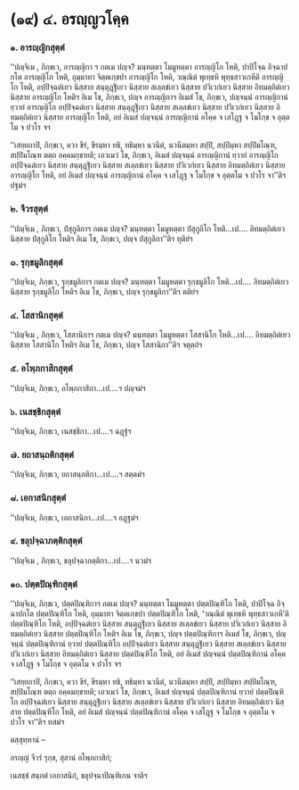 <h1>(๑๙) ๔. อรญฺญวโคฺค</h1>
<h3>๑. อารญฺญิกสุตฺตํ</h3>
<p> ‘‘ปญฺจิเม  , ภิกฺขเว, อารญฺญิกา ฯ กตเม ปญฺจ? มนฺทตฺตา โมมูหตฺตา อารญฺญิโก โหติ, ปาปิโจฺฉ อิจฺฉาปกโต อารญฺญิโก โหติ, อุมฺมาทา จิตฺตเกฺขปา อารญฺญิโก โหติ, วณฺณิตํ พุเทฺธหิ พุทฺธสาวเกหีติ อารญฺญิโก โหติ, อปฺปิจฺฉตํเยว นิสฺสาย สนฺตุฎฺฐิํเยว นิสฺสาย สเลฺลขํเยว นิสฺสาย ปวิเวกํเยว นิสฺสาย อิทมตฺถิตํเยว  นิสฺสาย อารญฺญิโก โหติฯ อิเม โข, ภิกฺขเว, ปญฺจ อารญฺญิกาฯ อิเมสํ โข, ภิกฺขเว, ปญฺจนฺนํ อารญฺญิกานํ ยฺวายํ อารญฺญิโก อปฺปิจฺฉตํเยว นิสฺสาย สนฺตุฎฺฐิํเยว นิสฺสาย สเลฺลขํเยว นิสฺสาย ปวิเวกํเยว นิสฺสาย อิทมตฺถิตํเยว นิสฺสาย อารญฺญิโก โหติ, อยํ  อิเมสํ ปญฺจนฺนํ อารญฺญิกานํ อโคฺค จ เสโฎฺฐ จ โมโกฺข  จ อุตฺตโม จ ปวโร จฯ</p>


<p>‘‘เสยฺยถาปิ, ภิกฺขเว, ควา ขีรํ, ขีรมฺหา ทธิ, ทธิมฺหา นวนีตํ, นวนีตมฺหา สปฺปิ, สปฺปิมฺหา สปฺปิมโณฺฑ, สปฺปิมโณฺฑ  ตตฺถ อคฺคมกฺขายติ; เอวเมวํ โข, ภิกฺขเว, อิเมสํ ปญฺจนฺนํ อารญฺญิกานํ ยฺวายํ อารญฺญิโก อปฺปิจฺฉตํเยว นิสฺสาย สนฺตุฎฺฐิํเยว นิสฺสาย สเลฺลขํเยว นิสฺสาย ปวิเวกํเยว นิสฺสาย อิทมตฺถิตํเยว นิสฺสาย อารญฺญิโก โหติ, อยํ อิเมสํ ปญฺจนฺนํ อารญฺญิกานํ อโคฺค จ เสโฎฺฐ จ โมโกฺข จ อุตฺตโม จ ปวโร จา’’ติฯ ปฐมํฯ</p>


<h3>๒. จีวรสุตฺตํ</h3>
<p> ‘‘ปญฺจิเม , ภิกฺขเว, ปํสุกูลิกาฯ กตเม ปญฺจ? มนฺทตฺตา โมมูหตฺตา ปํสุกูลิโก โหติ…เป.… อิทมตฺถิตํเยว นิสฺสาย ปํสุกูลิโก โหติฯ อิเม โข, ภิกฺขเว, ปญฺจ ปํสุกูลิกา’’ติฯ ทุติยํฯ</p>


<h3>๓. รุกฺขมูลิกสุตฺตํ</h3>
<p> ‘‘ปญฺจิเม, ภิกฺขเว, รุกฺขมูลิกาฯ กตเม ปญฺจ? มนฺทตฺตา โมมูหตฺตา รุกฺขมูลิโก โหติ…เป.… อิทมตฺถิตํเยว นิสฺสาย รุกฺขมูลิโก โหติฯ อิเม โข, ภิกฺขเว, ปญฺจ รุกฺขมูลิกา’’ติฯ ตติยํฯ</p>


<h3>๔. โสสานิกสุตฺตํ</h3>
<p> ‘‘ปญฺจิเม  , ภิกฺขเว, โสสานิกาฯ กตเม ปญฺจ? มนฺทตฺตา โมมูหตฺตา โสสานิโก โหติ…เป.… อิทมตฺถิตํเยว นิสฺสาย โสสานิโก โหติฯ อิเม โข, ภิกฺขเว, ปญฺจ โสสานิกา’’ติฯ จตุตฺถํฯ</p>


<h3>๕. อโพฺภกาสิกสุตฺตํ</h3>
<p> ‘‘ปญฺจิเม, ภิกฺขเว, อโพฺภกาสิกา…เป.…ฯ ปญฺจมํฯ</p>


<h3>๖. เนสชฺชิกสุตฺตํ</h3>
<p> ‘‘ปญฺจิเม, ภิกฺขเว, เนสชฺชิกา…เป.…ฯ ฉฎฺฐํฯ</p>


<h3>๗. ยถาสนฺถติกสุตฺตํ</h3>
<p> ‘‘ปญฺจิเม, ภิกฺขเว, ยถาสนฺถติกา…เป.…ฯ สตฺตมํฯ</p>


<h3>๘. เอกาสนิกสุตฺตํ</h3>
<p> ‘‘ปญฺจิเม, ภิกฺขเว, เอกาสนิกา…เป.…ฯ อฎฺฐมํฯ</p>


<h3>๙. ขลุปจฺฉาภตฺติกสุตฺตํ</h3>
<p> ‘‘ปญฺจิเม , ภิกฺขเว, ขลุปจฺฉาภตฺติกา…เป.…ฯ นวมํฯ</p>


<h3>๑๐. ปตฺตปิณฺฑิกสุตฺตํ</h3>
<p> ‘‘ปญฺจิเม, ภิกฺขเว, ปตฺตปิณฺฑิกาฯ กตเม ปญฺจ? มนฺทตฺตา โมมูหตฺตา ปตฺตปิณฺฑิโก โหติ, ปาปิโจฺฉ อิจฺฉาปกโต ปตฺตปิณฺฑิโก โหติ, อุมฺมาทา จิตฺตเกฺขปา ปตฺตปิณฺฑิโก โหติ, ‘วณฺณิตํ พุเทฺธหิ พุทฺธสาวเกหี’ติ ปตฺตปิณฺฑิโก โหติ, อปฺปิจฺฉตํเยว นิสฺสาย  สนฺตุฎฺฐิํเยว นิสฺสาย สเลฺลขํเยว นิสฺสาย ปวิเวกํเยว นิสฺสาย อิทมตฺถิตํเยว นิสฺสาย ปตฺตปิณฺฑิโก โหติฯ อิเม โข, ภิกฺขเว, ปญฺจ ปตฺตปิณฺฑิกาฯ อิเมสํ โข, ภิกฺขเว, ปญฺจนฺนํ ปตฺตปิณฺฑิกานํ ยฺวายํ ปตฺตปิณฺฑิโก อปฺปิจฺฉตํเยว นิสฺสาย สนฺตุฎฺฐิํเยว นิสฺสาย สเลฺลขํเยว  นิสฺสาย ปวิเวกํเยว นิสฺสาย อิทมตฺถิตํเยว นิสฺสาย ปตฺตปิณฺฑิโก โหติ, อยํ อิเมสํ ปญฺจนฺนํ ปตฺตปิณฺฑิกานํ อโคฺค จ เสโฎฺฐ จ โมโกฺข จ อุตฺตโม จ ปวโร จฯ</p>


<p>‘‘เสยฺยถาปิ, ภิกฺขเว, ควา ขีรํ, ขีรมฺหา ทธิ, ทธิมฺหา นวนีตํ, นวนีตมฺหา สปฺปิ, สปฺปิมฺหา สปฺปิมโณฺฑ, สปฺปิมโณฺฑ ตตฺถ อคฺคมกฺขายติ; เอวเมวํ โข, ภิกฺขเว, อิเมสํ ปญฺจนฺนํ ปตฺตปิณฺฑิกานํ ยฺวายํ ปตฺตปิณฺฑิโก อปฺปิจฺฉตํเยว  นิสฺสาย สนฺตุฎฺฐิํเยว นิสฺสาย สเลฺลขํเยว นิสฺสาย ปวิเวกํเยว นิสฺสาย อิทมตฺถิตํเยว นิสฺสาย ปตฺตปิณฺฑิโก โหติ, อยํ อิเมสํ ปญฺจนฺนํ ปตฺตปิณฺฑิกานํ อโคฺค จ เสโฎฺฐ จ โมโกฺข จ อุตฺตโม จ ปวโร จา’’ติฯ ทสมํฯ</p>

</p>


<p>ตสฺสุทฺทานํ –</p>


<p>
อรญฺญํ จีวรํ รุกฺข, สุสานํ อโพฺภกาสิกํ;  
  
เนสชฺชํ สนฺถตํ เอกาสนิกํ, ขลุปจฺฉาปิณฺฑิเกน จาติฯ  
</p>
  
  
  
  
  
